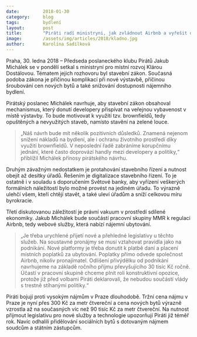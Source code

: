 ```yaml
---
date:         2018-01-30
category:     blog
tags:         bydlení
layout:       post
title:        "Piráti radí ministryni, jak zvládnout Airbnb a vyřešit drahé bydlení"
image:        /assets/img/articles/2018/kladno.jpg
author:       Karolína Sadílková
---
```


Praha, 30. ledna 2018 – Předseda poslaneckého klubu Pirátů Jakub Michálek se v pondělí setkal s ministryní pro místní rozvoj Klárou Dostálovou. Tématem jejich rozhovoru byl stavební zákon. Současná podoba zákona je příčinou komplikací při nové výstavbě, příčinou šroubování cen nových bytů a také snižování dostupnosti nájemního bydlení.

Pirátský poslanec Michálek navrhuje, aby stavební zákon obsahoval mechanismus, který donutí developery přispívat na veřejnou vybavenost v místě výstavby. To bude motivovat k využití tzv. brownfieldů, tedy opuštěných a nevyužitých staveb, namísto stavění na zelené louce. 

> „Náš návrh bude mít několik pozitivních důsledků. Znamená nejenom snížení nákladů na bydlení, ale i ochranu životního prostředí díky využití brownfieldů. V neposlední řadě zabráníme korupčnímu jednání, které často doprovází handly mezi developery a politiky,“ přiblížil Michálek přínosy pirátského návrhu.

Druhým závažným nedostatkem je protahování stavebního řízení a nutnost obejít až desítky úřadů. Řešením je digitalizace stavebního řízení. To je ostatně i v souladu s doporučením Světové banky, aby vyřízení veškerých formálních náležitostí bylo možné provést na jediném úřadu. To výrazně ulehčí všem, kteří chtějí stavět, a také uleví úřadům a sníží celkovou míru byrokracie.

Třetí diskutovanou záležitostí je právní vakuum v prostředí sdílené ekonomiky. Jakub Michálek bude součástí pracovní skupiny MMR k regulaci Airbnb, tedy webové služby, která nabízí nájemní ubytování. 

> „Je třeba urychlené přijetí nové a přehledné legislativy u těchto služeb. Na soustavné pronájmy se musí vztahovat pravidla jako na podnikání. Nové platformy je třeba donutit k platbě daní a placení místních poplatků za ubytování. Poplatky přímo odvede společnost Airbnb, nikoliv pronajímatel. Odlišení přivýdělku od podnikání navrhujeme na základě ročního příjmu převyšujícího 30 tisíc Kč ročně. Účastí v pracovní skupině chceme plnit roli konstruktivní opozice, protože již před volbami Piráti deklarovali, že nebudou součástí vlády s trestně stíhanými politiky.“

Piráti bojují proti vysokým nájmům v Praze dlouhodobě. Tržní cena nájmu v Praze je nyní přes 300 Kč za metr čtvereční a cena nových bytů výrazně vzrostla až na současných víc než 90 tisíc Kč za metr čtvereční. Na nutnost přijmout legislativu pro nové služby a technologie upozorňují Piráti již téměř rok. Navíc odhalili přidělování sociálních bytů s dotovaným nájmem soudcům a státním zástupcům.
